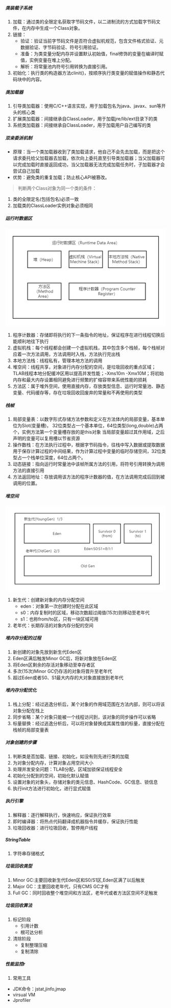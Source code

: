 ##### 类装载子系统

1. 加载：通过类的全限定名获取字节码文件，以二进制流的方式加载字节码文件，在内存中生成一个Class对象。
2. 链接：
    - 验证：验证当前字节码文件是否符合虚拟机规范，包含文件格式验证、元数据验证、字节码验证、符号引用验证。
    - 准备：为类变量分配内存并设置默认初始值，final修饰的变量在编译时赋值，实例变量在堆上分配。
    - 解析：将常量池内符号引用转换为直接引用。
3. 初始化：执行类的构造器方法clinit()，按顺序执行类变量的赋值操作和静态代码块中的内容。

##### 类加载器

1. 引导类加载器：使用C/C++语言实现，用于加载包名为java、javax、sun等开头的核心类
2. 扩展类加载器：间接继承自ClassLoader，用于加载jre/lib/ext目录下的类
3. 系统类加载器：间接继承自ClassLoader，用于加载用户自己编写的类

##### 双亲委派机制

- 原理：当一个类加载器收到了类加载请求，他自己不会先去加载，而是把这个请求委托给父加载器去加载，依次向上委托直至引导类加载器；当父加载器可以完成加载时直接返回成功，当父加载器无法完成加载任务时，子加载器才会尝试自己加载
- 优势：避免类的重复加载；防止核心API被篡改。

> 判断两个Class对象为同一个类的条件：

1. 类的全限定名(包括包名)必须一致
2. 加载类的ClassLoader实例对象必须相同

##### 运行时数据区

![运行时数据区](images/运行时数据区.png)

1. 程序计数器：存储即将执行的下一条指令的地址，保证程序在进行线程切换后能顺利地往下执行
2. 虚拟机栈：每个线程都会创建一个虚拟机栈，其中包含多个栈帧，每个栈帧对应着一次方法调用，方法调用时入栈，方法执行完出栈
3. 本地方法栈：线程私有，管理本地方法的调用
4. 堆空间：线程共享，对象进行内存分配的空间，是垃圾回收的重点区域；TLAB线程本地分配缓冲区用以提高并发性能；-Xms10m -Xmx10M；将初始内存和最大内存设置相同避免进行频繁的扩缩容带来系统性能的损耗
5. 方法区：属于堆外空间，使用直接内存，存放类型信息、运行时常量池、静态变量、代码缓存等，存在垃圾回收回废弃的常量和不再使用的类型

##### 栈帧

1. 局部变量表：以数字形式存储方法参数和定义在方法体内的局部变量，基本单位为Slot(变量槽)， 32位类型占一个基本单位，64位类型(long,double)占两个，实例方法第一个变量槽存放的是this对象
   当局部变量超过其作用域，之后声明的变量可以复用槽以节省资源
2. 操作数栈：在方法执行过程中，根据字节码指令，往栈中写入数据或提取数据 用于保存计算过程的中间结果，作为计算过程中变量的临时存储空间，32位类型占一个栈单位深度，64位占两个。
3. 动态链接：指向运行时常量池中该帧所属方法的引用，将符号引用转换为调用方法的直接引用
4. 方法返回地址：存放调用该方法的程序计数器的值，在方法调用完成后回到被调用的位置。

##### 堆空间

![堆空间](images/堆空间.png)

1. 新生代：创建新对象的内存分配空间
    - eden：对象第一次创建时分配在此区域
    - s0：内存复制时的区域，移动次数超过阈值(15次)则移动至老年代
    - s1：也称from/to区，只有一块区域可用
2. 老年代：长期存活的对象内存分配的空间

##### 堆内存分配的过程

1. 新创建的对象先放到新生代Eden区
2. Eden区满后触发Minor GC后，将新对象放在Eden区
3. 将Eden区剩余的存活对象移动至幸存者区
4. 多次(15次)Minor GC仍存活的对象将晋升至老年代
5. 超过Eden或者S0、S1最大内存的大对象直接放到老年代

##### 堆内存分配优化

1. 栈上分配：经过逃逸分析后，某个对象的作用域范围在方法内部，则可以将该对象分配在栈上
2. 同步省略：某个对象只能被一个线程访问到，该对象的同步操作可以省略
3. 标量替换：经过逃逸分析后，可以将对象替换成其属性值的标量，直接分配在栈帧的局部变量表

##### 对象创建的步骤

1. 判断类是否加载、链接、初始化，如没有则先进行类的加载
2. 为对象分配内存，计算对象占用空间大小
3. 处理并发安全问题：TLAB分配，区域加锁保证线程安全
4. 初始化分配到的空间，初始化默认赋值
5. 设置对象的对象头，存储对象的类元信息、HashCode、GC信息、锁信息
6. 执行init方法进行初始化，进行显式赋值

##### 执行引擎

1. 解释器：逐行解释执行，快速响应，保证执行效率
2. 即时编译器：将热点代码翻译成机器指令并缓存，保证执行性能
3. 垃圾回收器：进行垃圾回收，暂停用户线程

##### StringTable

1. 字符串存储格式

##### 垃圾回收类型

1. Minor GC:主要回收新生代Eden区和S0/S1区,Eden区满了以后触发
2. Major GC：主要回收老年代，只有CMS GC才有
3. Full GC：同时回收整个堆空间和方法区，老年代或者方法区空间不足触发

##### 垃圾回收算法

1. 标记阶段
    - 引用计数
    - 根可达分析
2. 清除阶段
    - 复制整理压缩
    - 复制清除

##### 性能监控r

1. 常用工具

- JDK命令：jstat,jinfo,jmap
- virsual VM
- Jprofiler